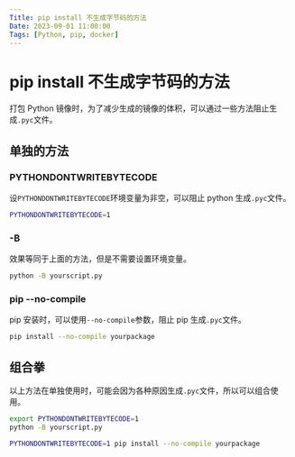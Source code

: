 ```yaml
---
Title: pip install 不生成字节码的方法
Date: 2023-09-01 11:00:00
Tags: [Python, pip, docker]
---
```


# pip install 不生成字节码的方法

打包 Python 镜像时，为了减少生成的镜像的体积，可以通过一些方法阻止生成`.pyc`文件。

## 单独的方法

### PYTHONDONTWRITEBYTECODE

设`PYTHONDONTWRITEBYTECODE`环境变量为非空，可以阻止 python 生成`.pyc`文件。

```bash
PYTHONDONTWRITEBYTECODE=1
```

### -B

效果等同于上面的方法，但是不需要设置环境变量。

```bash
python -B yourscript.py
```

### pip --no-compile

pip 安装时，可以使用`--no-compile`参数，阻止 pip 生成`.pyc`文件。

```bash
pip install --no-compile yourpackage
```

## 组合拳

以上方法在单独使用时，可能会因为各种原因生成`.pyc`文件，所以可以组合使用。

```bash
export PYTHONDONTWRITEBYTECODE=1
python -B yourscript.py
```

```bash
PYTHONDONTWRITEBYTECODE=1 pip install --no-compile yourpackage
```
